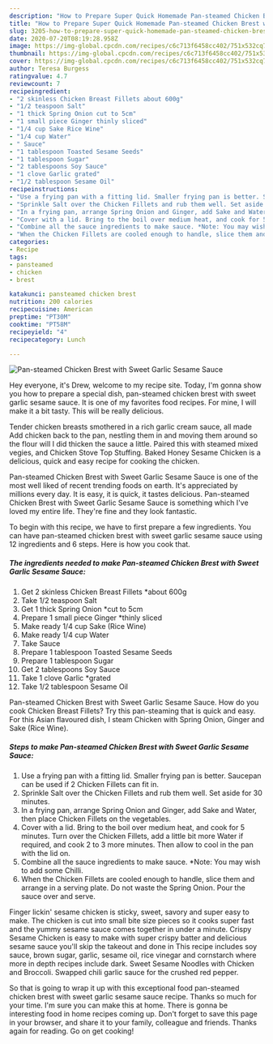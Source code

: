 ```yaml
---
description: "How to Prepare Super Quick Homemade Pan-steamed Chicken Brest with Sweet Garlic Sesame Sauce"
title: "How to Prepare Super Quick Homemade Pan-steamed Chicken Brest with Sweet Garlic Sesame Sauce"
slug: 3205-how-to-prepare-super-quick-homemade-pan-steamed-chicken-brest-with-sweet-garlic-sesame-sauce
date: 2020-07-20T08:19:28.958Z
image: https://img-global.cpcdn.com/recipes/c6c713f6458cc402/751x532cq70/pan-steamed-chicken-brest-with-sweet-garlic-sesame-sauce-recipe-main-photo.jpg
thumbnail: https://img-global.cpcdn.com/recipes/c6c713f6458cc402/751x532cq70/pan-steamed-chicken-brest-with-sweet-garlic-sesame-sauce-recipe-main-photo.jpg
cover: https://img-global.cpcdn.com/recipes/c6c713f6458cc402/751x532cq70/pan-steamed-chicken-brest-with-sweet-garlic-sesame-sauce-recipe-main-photo.jpg
author: Teresa Burgess
ratingvalue: 4.7
reviewcount: 7
recipeingredient:
- "2 skinless Chicken Breast Fillets about 600g"
- "1/2 teaspoon Salt"
- "1 thick Spring Onion cut to 5cm"
- "1 small piece Ginger thinly sliced"
- "1/4 cup Sake Rice Wine"
- "1/4 cup Water"
- " Sauce"
- "1 tablespoon Toasted Sesame Seeds"
- "1 tablespoon Sugar"
- "2 tablespoons Soy Sauce"
- "1 clove Garlic grated"
- "1/2 tablespoon Sesame Oil"
recipeinstructions:
- "Use a frying pan with a fitting lid. Smaller frying pan is better. Saucepan can be used if 2 Chicken Fillets can fit in."
- "Sprinkle Salt over the Chicken Fillets and rub them well. Set aside for 30 minutes."
- "In a frying pan, arrange Spring Onion and Ginger, add Sake and Water, then place Chicken Fillets on the vegetables."
- "Cover with a lid. Bring to the boil over medium heat, and cook for 5 minutes. Turn over the Chicken Fillets, add a little bit more Water if required, and cook 2 to 3 more minutes. Then allow to cool in the pan with the lid on."
- "Combine all the sauce ingredients to make sauce. *Note: You may wish to add some Chilli."
- "When the Chicken Fillets are cooled enough to handle, slice them and arrange in a serving plate. Do not waste the Spring Onion. Pour the sauce over and serve."
categories:
- Recipe
tags:
- pansteamed
- chicken
- brest

katakunci: pansteamed chicken brest 
nutrition: 200 calories
recipecuisine: American
preptime: "PT30M"
cooktime: "PT58M"
recipeyield: "4"
recipecategory: Lunch

---
```



![Pan-steamed Chicken Brest with Sweet Garlic Sesame Sauce](https://img-global.cpcdn.com/recipes/c6c713f6458cc402/751x532cq70/pan-steamed-chicken-brest-with-sweet-garlic-sesame-sauce-recipe-main-photo.jpg)

Hey everyone, it's Drew, welcome to my recipe site. Today, I'm gonna show you how to prepare a special dish, pan-steamed chicken brest with sweet garlic sesame sauce. It is one of my favorites food recipes. For mine, I will make it a bit tasty. This will be really delicious.

Tender chicken breasts smothered in a rich garlic cream sauce, all made Add chicken back to the pan, nestling them in and moving them around so the flour will I did thicken the sauce a little. Paired this with steamed mixed vegies, and Chicken Stove Top Stuffing. Baked Honey Sesame Chicken is a delicious, quick and easy recipe for cooking the chicken.

Pan-steamed Chicken Brest with Sweet Garlic Sesame Sauce is one of the most well liked of recent trending foods on earth. It's appreciated by millions every day. It is easy, it is quick, it tastes delicious. Pan-steamed Chicken Brest with Sweet Garlic Sesame Sauce is something which I've loved my entire life. They're fine and they look fantastic.


To begin with this recipe, we have to first prepare a few ingredients. You can have pan-steamed chicken brest with sweet garlic sesame sauce using 12 ingredients and 6 steps. Here is how you cook that.

<!--inarticleads1-->

##### The ingredients needed to make Pan-steamed Chicken Brest with Sweet Garlic Sesame Sauce:

1. Get 2 skinless Chicken Breast Fillets *about 600g
1. Take 1/2 teaspoon Salt
1. Get 1 thick Spring Onion *cut to 5cm
1. Prepare 1 small piece Ginger *thinly sliced
1. Make ready 1/4 cup Sake (Rice Wine)
1. Make ready 1/4 cup Water
1. Take  Sauce
1. Prepare 1 tablespoon Toasted Sesame Seeds
1. Prepare 1 tablespoon Sugar
1. Get 2 tablespoons Soy Sauce
1. Take 1 clove Garlic *grated
1. Take 1/2 tablespoon Sesame Oil


Pan-steamed Chicken Brest with Sweet Garlic Sesame Sauce. How do you cook Chicken Breast Fillets? Try this pan-steaming that is quick and easy. For this Asian flavoured dish, I steam Chicken with Spring Onion, Ginger and Sake (Rice Wine). 

<!--inarticleads2-->

##### Steps to make Pan-steamed Chicken Brest with Sweet Garlic Sesame Sauce:

1. Use a frying pan with a fitting lid. Smaller frying pan is better. Saucepan can be used if 2 Chicken Fillets can fit in.
1. Sprinkle Salt over the Chicken Fillets and rub them well. Set aside for 30 minutes.
1. In a frying pan, arrange Spring Onion and Ginger, add Sake and Water, then place Chicken Fillets on the vegetables.
1. Cover with a lid. Bring to the boil over medium heat, and cook for 5 minutes. Turn over the Chicken Fillets, add a little bit more Water if required, and cook 2 to 3 more minutes. Then allow to cool in the pan with the lid on.
1. Combine all the sauce ingredients to make sauce. *Note: You may wish to add some Chilli.
1. When the Chicken Fillets are cooled enough to handle, slice them and arrange in a serving plate. Do not waste the Spring Onion. Pour the sauce over and serve.


Finger lickin&#39; sesame chicken is sticky, sweet, savory and super easy to make. The chicken is cut into small bite size pieces so it cooks super fast and the yummy sesame sauce comes together in under a minute. Crispy Sesame Chicken is easy to make with super crispy batter and delicious sesame sauce you&#39;ll skip the takeout and done in This recipe includes soy sauce, brown sugar, garlic, sesame oil, rice vinegar and cornstarch where more in depth recipes include dark. Sweet Sesame Noodles with Chicken and Broccoli. Swapped chili garlic sauce for the crushed red pepper. 

So that is going to wrap it up with this exceptional food pan-steamed chicken brest with sweet garlic sesame sauce recipe. Thanks so much for your time. I'm sure you can make this at home. There is gonna be interesting food in home recipes coming up. Don't forget to save this page in your browser, and share it to your family, colleague and friends. Thanks again for reading. Go on get cooking!
